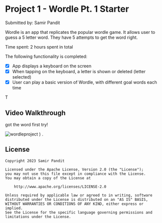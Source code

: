 # Project 1 - Wordle Pt. 1 Starter

Submitted by: Samir Pandit

Wordle is an app that replicates the popular wordle game. It allows user to guess a 5 letter word. They have 5 attempts to get the word right.

Time spent: 2 hours spent in total

The following functionality is completed:

- [x] App displays a keyboard on the screen
- [x] When tapping on the keyboard, a letter is shown or deleted (letter selected)
- [x] User can play a basic version of Wordle, with different goal words each time

T

## Video Walkthrough

got the word first try! 

![wordleproject](https://github.com/suhmir/ios101-project1-wordle-starter-main/assets/111587247/486c98ca-ac8a-4e82-8895-97807a8face4)
) .


## License

    Copyright 2023 Samir Pandit

    Licensed under the Apache License, Version 2.0 (the "License");
    you may not use this file except in compliance with the License.
    You may obtain a copy of the License at

        http://www.apache.org/licenses/LICENSE-2.0

    Unless required by applicable law or agreed to in writing, software
    distributed under the License is distributed on an "AS IS" BASIS,
    WITHOUT WARRANTIES OR CONDITIONS OF ANY KIND, either express or implied.
    See the License for the specific language governing permissions and
    limitations under the License.
